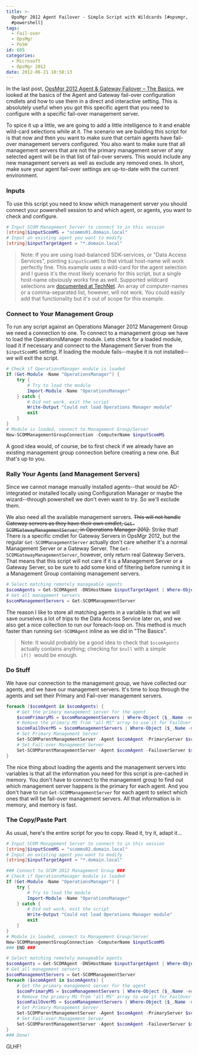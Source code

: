 ```yaml
---
title: >-
  OpsMgr 2012 Agent Failover - Simple Script with Wildcards [#opsmgr,
  #powershell]
tags:
  - Fail-over
  - OpsMgr
  - PoSH
id: 685
categories:
  - Microsoft
  - OpsMgr 2012
date: 2012-06-21 10:58:13
---
```


In the last post, [OpsMgr 2012 Agent & Gateway Failover – The Basics](http://www.teknoglot.se/code/powershell/opsmgr-2012-agent-gateway-failover-the-basics/ "OpsMgr 2012 Agent & Gateway Failover – The Basics [#opsmgr, #powershell]"), we looked at the basics of the Agent and Gateway fail-over configuration cmdlets and how to use them in a direct and interactive setting. This is absolutely useful when you got this specific agent that you need to configure with a specific fail-over management server.

To spice it up a little, we are going to add a little intelligence to it and enable wild-card selections while at it. The scenario we are building this script for is that now and then you want to make sure that certain agents have fail-over management servers configured. You also want to make sure that all management servers that are not the primary management server of any selected agent will be in that list of fail-over servers. This would include any new management servers as well as exclude any removed ones. In short, make sure your agent fail-over settings are up-to-date with the current environment.

<!--more-->

### Inputs

To use this script you need to know which management server you should connect your powershell session to and which agent, or agents, you want to check and configure.

```powershell 
# Input SCOM Management Server to connect to in this session
[string]$inputScomMS = "scomms01.domain.local"
# Input an existing agent you want to modify
[string]$inputTargetAgent = "*.domain.local"
```

> Note: If you are using load-balanced SDK-services, or "Data Access Services", pointing `$inputScomMS` to that virtual host-name will work perfectly fine.
This example uses a wild-card for the agent selection and I guess it's the most likely scenario for this script, but a single host-name obviously works fine as well. Supported wildcard selections are [documented at TechNet](http://technet.microsoft.com/en-us/library/ee692793.aspx). An array of computer-names or a comma-separated list, however, will not work. You could easily add that functionality but it's out of scope for this example.

### Connect to Your Management Group

To run any script against an Operations Manager 2012 Management Group we need a connection to one. To connect to a management group we have to load the OperationsManager module. Lets check for a loaded module, load it if necessary and connect to the Management Server from the `$inputScomMS` setting. If loading the module fails--maybe it is not installed--we will exit the script.

```powershell 
# Check if OperationsManager module is loaded
If (Get-Module -Name "OperationsManager") {
    try {
        # Try to load the module
        Import-Module -Name "OperationsManager"
    } catch {
        # Did not work, exit the script
        Write-Output "Could not load Operations Manager module"
        exit
    }
}
# Module is loaded, connect to Management Group/Server
New-SCOMManagementGroupConnection -ComputerName $inputScomMS
```

A good idea would, of course, be to first check if we already have an existing management group connection before creating a new one. But that's up to you.

### Rally Your Agents (and Management Servers)

Since we cannot manage manually installed agents--that would be AD-integrated or installed locally using Configuration Manager or maybe the wizard--through powershell we don't even want to try. So we'll exclude them.

We also need all the available management servers. <del>This will not handle Gateway servers as they have their own cmdlet, `Get-SCOMGatewayManagementServer`, in Operations Manager 2012.</del> Strike that! There is a specific cmdlet for Gateway Servers in OpsMgr 2012, but the regular `Get-SCOMManagementServer` actually don't care whether it's a normal Management Server or a Gateway Server. The `Get-SCOMGatewayManagementServer`, however, only return real Gateway Servers. That means that this script will not care if it is a Management Server or a Gateway Server, so be sure to add some kind of filtering before running it in a Management Group containing management servers.

```powershell 
# Select matching remotely manageable agents
$scomAgents = Get-SCOMAgent -DNSHostName $inputTargetAgent | Where-Object {$_.ManuallyInstalled -ne $true}
# Get all management servers
$scomManagementServers = Get-SCOMManagementServer
```

The reason I like to store all matching agents in a variable is that we will save ourselves a lot of trips to the Data Access Service later on, and we also get a nice collection to run our foreach-loop on. This method is much faster than running `Get-SCOMAgent` inline as we did in "The Basics".
> Note: It would probably be a good idea to check that `$scomAgents` actually contains anything; checking for `$null` with a simple `if() `would be enough.

### Do Stuff

We have our connection to the management group, we have collected our agents, and we have our management servers. It's time to loop through the agents and set their Primary and Fail-over management servers.

```powershell 
foreach ($scomAgent in $scomAgents) {
    # Get the primary management server for the agent
    $scomPrimaryMS = $scomManagementServers | Where-Object {$_.Name -eq $scomAgent.PrimaryManagementServerName}
    # Remove the primary MS from "all MS" array to use it for FailOver servers
    $scomFailOverMS = $scomManagementServers | Where-Object {$_.Name -ne $scomPrimaryMS.Name}
    # Set Primary Management Server
    Set-SCOMParentManagementServer -Agent $scomAgent -PrimaryServer $scomPrimaryMS
    # Set Fail-over Management Server
    Set-SCOMParentManagementServer -Agent $scomAgent -FailoverServer $scomFailOverMS
}
```

The nice thing about loading the agents and the management servers into variables is that all the information you need for this script is pre-cached in memory. You don't have to connect to the management group to find out which management server happens is the primary for each agent. And you don't have to run `Get-SCOMManagementServer` for each agent to select which ones that will be fail-over management servers. All that information is in memory, and memory is fast.

### The Copy/Paste Part

As usual, here's the entire script for you to copy. Read it, try it, adapt it...

```powershell 
# Input SCOM Management Server to connect to in this session
[string]$inputScomMS = "scomms02.domain.local"
# Input an existing agent you want to modify
[string]$inputTargetAgent = "*.domain.local"

### Connect to SCOM 2012 Management Group ###
# Check if OperationsManager module is loaded
If (Get-Module -Name "OperationsManager") {
    try {
        # Try to load the module
        Import-Module -Name "OperationsManager"
    } catch {
        # Did not work, exit the script
        Write-Output "Could not load Operations Manager module"
        exit
    }
}
# Module is loaded, connect to Management Group/Server
New-SCOMManagementGroupConnection -ComputerName $inputScomMS
### END ###

# Select matching remotely manageable agents
$scomAgents = Get-SCOMAgent -DNSHostName $inputTargetAgent | Where-Object {$_.ManuallyInstalled -ne $true}
# Get all management servers
$scomManagementServers = Get-SCOMManagementServer
foreach ($scomAgent in $scomAgents) {
    # Get the primary management server for the agent
    $scomPrimaryMS = $scomManagementServers | Where-Object {$_.Name -eq $scomAgent.PrimaryManagementServerName}
    # Remove the primary MS from "all MS" array to use it for FailOver servers
    $scomFailOverMS = $scomManagementServers | Where-Object {$_.Name -ne $scomPrimaryMS.Name}
    # Set Primary Management Server
    Set-SCOMParentManagementServer -Agent $scomAgent -PrimaryServer $scomPrimaryMS
    # Set Fail-over Management Server
    Set-SCOMParentManagementServer -Agent $scomAgent -FailoverServer $scomFailOverMS
}
### Done!
```

GLHF!